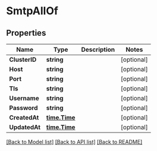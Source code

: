 # SmtpAllOf

## Properties

Name | Type | Description | Notes
------------ | ------------- | ------------- | -------------
**ClusterID** | **string** |  | [optional] 
**Host** | **string** |  | [optional] 
**Port** | **string** |  | [optional] 
**Tls** | **string** |  | [optional] 
**Username** | **string** |  | [optional] 
**Password** | **string** |  | [optional] 
**CreatedAt** | [**time.Time**](time.Time.md) |  | [optional] 
**UpdatedAt** | [**time.Time**](time.Time.md) |  | [optional] 

[[Back to Model list]](../README.md#documentation-for-models) [[Back to API list]](../README.md#documentation-for-api-endpoints) [[Back to README]](../README.md)


